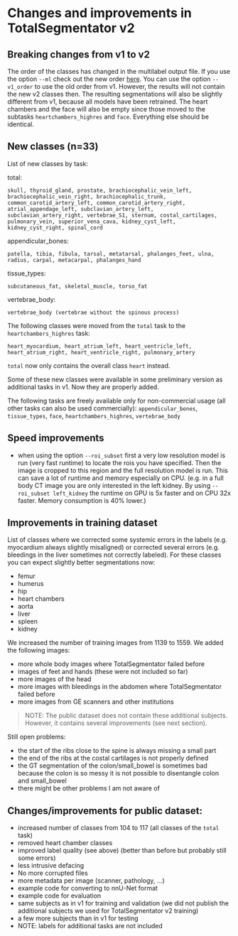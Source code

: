 # Changes and improvements in TotalSegmentator v2


## Breaking changes from v1 to v2
The order of the classes has changed in the multilabel output file. If you use the option `--ml` check out the new order [here](https://github.com/wasserth/TotalSegmentator#class-details). You can use the option `--v1_order` to use the old order from v1. However, the results will not contain the new v2 classes then. The resulting segmentations will also be slightly different from v1, because all models have been retrained. The heart chambers and the face will also be empty since those moved to the subtasks `heartchambers_highres` and `face`.
Everything else should be identical.


## New classes (n=33)

List of new classes by task:

total:
```text
skull, thyroid_gland, prostate, brachiocephalic_vein_left, brachiocephalic_vein_right, brachiocephalic_trunk, common_carotid_artery_left, common_carotid_artery_right, atrial_appendage_left, subclavian_artery_left, subclavian_artery_right, vertebrae_S1, sternum, costal_cartilages, pulmonary_vein, superior_vena_cava, kidney_cyst_left, kidney_cyst_right, spinal_cord
```

appendicular_bones:
```text
patella, tibia, fibula, tarsal, metatarsal, phalanges_feet, ulna, radius, carpal, metacarpal, phalanges_hand
```

tissue_types:
```text
subcutaneous_fat, skeletal_muscle, torso_fat
```

vertebrae_body:
```text
vertebrae_body (vertebrae without the spinous process)
```

The following classes were moved from the `total` task to the `heartchambers_highres` task:
```text
heart_myocardium, heart_atrium_left, heart_ventricle_left, heart_atrium_right, heart_ventricle_right, pulmonary_artery
```
`total` now only contains the overall class `heart` instead.

Some of these new classes were available in some preliminary version as additional tasks in v1. Now they are properly added.

The following tasks are freely available only for non-commercial usage (all other tasks can also be used commercially):
`appendicular_bones`, `tissue_types`, `face`, `heartchambers_highres`, `vertebrae_body`


## Speed improvements
* when using the option `--roi_subset` first a very low resolution model is run (very fast runtime) to locate the rois you have specified. Then the image is cropped to this region and the full resolution model is run. This can save a lot of runtime and memory especially on CPU. (e.g. in a full body CT image you are only interested in the left kidney. By using `--roi_subset left_kidney` the runtime on GPU is 5x faster and on CPU 32x faster. Memory consumption is 40% lower.)


## Improvements in training dataset

List of classes where we corrected some systemic errors in the labels (e.g. myocardium always slightly misaligned) or corrected several errors (e.g. bleedings in the liver sometimes not correctly labeled). For these classes you can expect slightly better segmentations now:
* femur
* humerus
* hip
* heart chambers
* aorta
* liver
* spleen
* kidney

We increased the number of training images from 1139 to 1559. We added the following images:
* more whole body images where TotalSegmentator failed before
* images of feet and hands  (these were not included so far)
* more images of the head
* more images with bleedings in the abdomen where TotalSegmentator failed before
* more images from GE scanners and other institutions

> NOTE: The public dataset does not contain these additional subjects. However, it contains several improvements (see next section).


Still open problems:
* the start of the ribs close to the spine is always missing a small part
* the end of the ribs at the costal cartilages is not properly defined
* the GT segmentation of the colon/small_bowel is sometimes bad because the colon is so messy it is not possible to disentangle colon and small_bowel
* there might be other problems I am not aware of


## Changes/improvements for public dataset:
* increased number of classes from 104 to 117 (all classes of the `total` task)
* removed heart chamber classes
* improved label quality (see above) (better than before but probably still some errors)
* less intrusive defacing
* No more corrupted files
* more metadata per image (scanner, pathology, ...)
* example code for converting to nnU-Net format
* example code for evaluation
* same subjects as in v1 for training and validation (we did not publish the additional subjects we used for TotalSegmentator v2 training)
* a few more subjects than in v1 for testing
* NOTE: labels for additional tasks are not included

